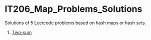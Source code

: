 # IT206_Map_Problems_Solutions
Solutions of 5 Leetcode problems based on hash maps or hash sets.

<ol>
  <li><a href="https://leetcode.com/problems/two-sum/submissions/1592100848">Two-sum</a>
  <img src=>